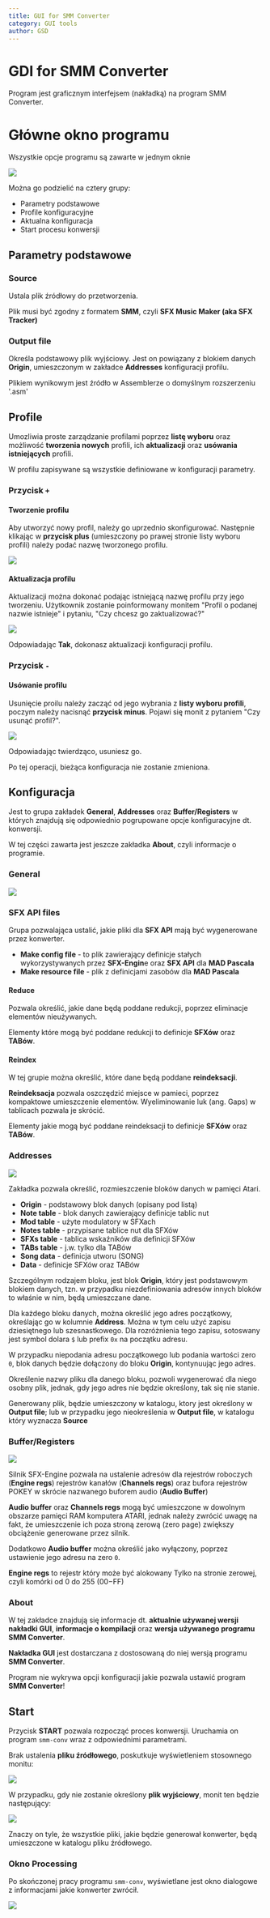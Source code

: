```yaml
---
title: GUI for SMM Converter
category: GUI tools
author: GSD
---
```

# GDI for SMM Converter

Program jest graficznym interfejsem (nakładką) na program SMM Converter.

# Główne okno programu

Wszystkie opcje programu są zawarte w jednym oknie

![](./imgs/main-window.png)

Można go podzielić na cztery grupy:

- Parametry podstawowe
- Profile konfiguracyjne
- Aktualna konfiguracja
- Start procesu konwersji



## Parametry podstawowe

### Source

Ustala plik źródłowy do przetworzenia.

Plik musi być zgodny z formatem **SMM**, czyli **SFX Music Maker (aka SFX Tracker)**

### Output file

Określa podstawowy plik wyjściowy. Jest on powiązany z blokiem danych **Origin**, umieszczonym w zakładce **Addresses** konfiguracji profilu.

Plikiem wynikowym jest źródło w Assemblerze o domyślnym rozszerzeniu '.asm'



## Profile

Umozliwia proste zarządzanie profilami poprzez **listę wyboru** oraz możliwość **tworzenia nowych** profili, ich **aktualizacji** oraz **usówania istniejących** profili.

W profilu zapisywane są wszystkie definiowane w konfiguracji parametry.

### Przycisk `+`

#### Tworzenie profilu

Aby utworzyć nowy profil, należy go uprzednio skonfigurować. Następnie klikając w **przycisk plus** (umieszczony po prawej stronie listy wyboru profili) należy podać nazwę tworzonego profilu.

![](./imgs/profile-add-update.png)

#### Aktualizacja profilu

Aktualizacji można dokonać podając istniejącą nazwę profilu przy jego tworzeniu. Użytkownik zostanie poinformowany monitem "Profil o podanej nazwie istnieje" i pytaniu, "Czy chcesz go zaktualizować?"

![](./imgs/profile-update.png)

Odpowiadając **Tak**, dokonasz aktualizacji konfiguracji profilu.

### Przycisk `-`

#### Usówanie profilu

Usunięcie proilu należy zacząć od jego wybrania z **listy wyboru profili**, poczym należy nacisnąć **przycisk minus**. Pojawi się monit z pytaniem "Czy usunąć profil?".

![](./imgs/profile-delete.png)

Odpowiadając twierdząco, usuniesz go.

Po tej operacji, bieżąca konfiguracja nie zostanie zmieniona.



## Konfiguracja

Jest to grupa zakładek **General**, **Addresses** oraz **Buffer/Registers** w których znajdują się odpowiednio pogrupowane opcje konfiguracyjne dt. konwersji.

W tej części zawarta jest jeszcze zakładka **About**, czyli informacje o programie.

### General

![](./imgs/config-general.png)

### SFX API files

Grupa pozwalająca ustalić, jakie pliki dla **SFX API** mają być wygenerowane przez konwerter.

- **Make config file** - to plik zawierający definicje stałych wykorzystywanych przez **SFX-Engin**e oraz **SFX API** dla **MAD Pascala**
- **Make resource file** - plik z definicjami zasobów dla **MAD Pascala**

#### Reduce

Pozwala określić, jakie dane będą poddane redukcji, poprzez eliminacje elementów nieużywanych.

Elementy które mogą być poddane redukcji to definicje **SFXów** oraz **TABów**.

#### Reindex

W tej grupie można określić, które dane będą poddane **reindeksacji**.

**Reindeksacja** pozwala oszczędzić miejsce w pamieci, poprzez kompaktowe umieszczenie elementów. Wyeliminowanie luk (ang. Gaps) w tablicach pozwala je skrócić.

Elementy jakie mogą być poddane reindeksacji to definicje **SFXów** oraz **TABów**.

### Addresses

![](./imgs/config-addresses.png)

Zakładka pozwala określić, rozmieszczenie bloków danych w pamięci Atari.

- **Origin** - podstawowy blok danych (opisany pod listą)
- **Note table** - blok danych zawierający definicje tablic nut
- **Mod table** - użyte modulatory w SFXach
- **Notes table** - przypisane tablice nut dla SFXów
- **SFXs table** - tablica wskaźników dla definicji SFXów
- **TABs table** - j.w. tylko dla TABów
- **Song data** - definicja utworu (SONG)
- **Data** - definicje SFXów oraz TABów

Szczególnym rodzajem bloku, jest blok **Origin**, który jest podstawowym blokiem danych, tzn. w przypadku niezdefiniowania adresów innych bloków to właśnie w nim, będą umieszczane dane.

Dla każdego bloku danych, można określić jego adres początkowy, określając go w kolumnie **Address**. Można w tym celu użyć zapisu dziesiętnego lub szesnastkowego. Dla rozróżnienia tego zapisu, sotoswany jest symbol dolara `$` lub prefix `0x` na początku adresu.

W przypadku niepodania adresu początkowego lub podania wartości zero `0`, blok danych będzie dołączony do bloku **Origin**, kontynuując jego adres.

Określenie nazwy pliku dla danego bloku, pozwoli wygenerować dla niego osobny plik, jednak, gdy jego adres nie będzie określony, tak się nie stanie.

Generowany plik, będzie umieszczony w katalogu, ktory jest określony w **Output file**; lub w przypadku jego nieokreślenia w **Output file**, w katalogu który wyznacza **Source**

### Buffer/Registers

![](./imgs/config-buf-regs.png)

Silnik SFX-Engine pozwala na ustalenie adresów dla rejestrów roboczych (**Engine regs**) rejestrów kanałów (**Channels regs**) oraz bufora rejestrów POKEY w skrócie nazwanego buforem audio (**Audio Buffer**)

**Audio buffer** oraz **Channels regs** mogą być umieszczone w dowolnym obszarze pamięci RAM komputera ATARI, jednak należy zwrócić uwagę na fakt, że umieszczenie ich poza stroną zerową (zero page) zwiększy obciążenie generowane przez silnik.

Dodatkowo **Audio buffer** można określić jako wyłączony, poprzez ustawienie jego adresu na zero `0`.

**Engine regs** to rejestr który może być alokowany Tylko na stronie zerowej, czyli komórki od 0 do 255 ($00-$FF)



### About

W tej zakładce znajdują się informacje dt. **aktualnie używanej wersji nakładki GUI**, **informacje o kompilacji** oraz **wersja używanego programu SMM Converter**.

**Nakładka GUI** jest dostarczana z dostosowaną do niej wersją programu **SMM Converter**.

Program nie wykrywa opcji konfiguracji jakie pozwala ustawić program **SMM Converter**!



## Start

Przycisk **START** pozwala rozpocząć proces konwersji. Uruchamia on program `smm-conv` wraz z odpowiednimi parametrami.

Brak ustalenia **pliku źródłowego**, poskutkuje wyświetleniem stosownego monitu:

![](./imgs/start-no-source-file.png)

W przypadku, gdy nie zostanie określony **plik wyjściowy**, monit ten będzie następujący:

![](./imgs/start-no-primary-file.png)

Znaczy on tyle, że wszystkie pliki, jakie będzie generował konwerter, będą umieszczone w katalogu pliku źródłowego.

### Okno Processing

Po skończonej pracy programu `smm-conv`, wyświetlane jest okno dialogowe z informacjami jakie konwerter zwrócił.

![](./imgs/start-out-window.png)
